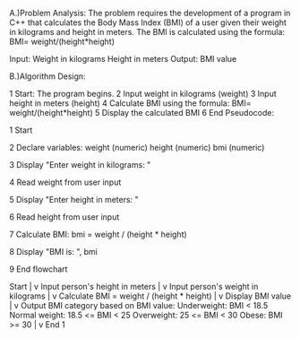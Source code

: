 A.)Problem Analysis: The problem requires the development of a program in C++ that calculates the Body Mass Index (BMI) of a user given their weight in kilograms and height in meters. The BMI is calculated using the formula: BMI= weight/(height*height)

Input: Weight in kilograms Height in meters Output: BMI value

B.)Algorithm Design:

1 Start: The program begins.
2 Input weight in kilograms (weight)
3 Input height in meters (height)
4 Calculate BMI using the formula: BMI= weight/(height*height)
5 Display the calculated BMI
6 End
Pseudocode:

1 Start

2 Declare variables: weight (numeric) height (numeric) bmi (numeric)

3 Display "Enter weight in kilograms: "

4 Read weight from user input

5 Display "Enter height in meters: "

6 Read height from user input

7 Calculate BMI: bmi = weight / (height * height)

8 Display "BMI is: ", bmi

9 End
flowchart

Start
|
v
Input person's height in meters
|
v
Input person's weight in kilograms
|
v
Calculate BMI = weight / (height * height)
|
v
Display BMI value
|
v
Output BMI category based on BMI value:
    Underweight: BMI < 18.5
    Normal weight: 18.5 <= BMI < 25
    Overweight: 25 <= BMI < 30
    Obese: BMI >= 30
|
v
End   1
